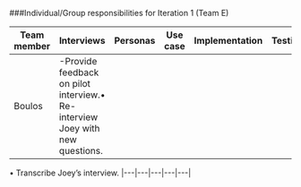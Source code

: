 ###Individual/Group responsibilities for Iteration 1 (Team E)


|Team member|Interviews|Personas|Use case|Implementation|Testing|Documentation/Glossary|
|---------|--------|--------|--------|--------|--------|--------|
|Boulos|-Provide feedback on pilot interview.•	Re-interview Joey with new questions.
•	Transcribe Joey’s interview.
|---|---|---|---|---|
